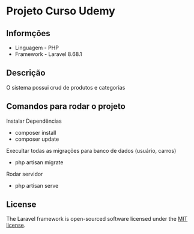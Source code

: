 # Projeto Curso Udemy

## Informções
- Linguagem - PHP
- Framework - Laravel 8.68.1

## Descrição
O sistema possui crud de produtos e categorias

## Comandos para rodar o projeto
Instalar Dependências
- composer install
- composer update

Execultar todas as migrações para banco de dados (usuário, carros)
- php artisan migrate 

Rodar servidor 
- php artisan serve

## License
The Laravel framework is open-sourced software licensed under the [MIT license](https://opensource.org/licenses/MIT).
